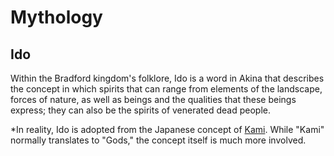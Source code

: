 # Mythology

## Ido

Within the Bradford kingdom's folklore, Ido is a word in Akina that describes the concept in which spirits that can range from elements of the landscape, forces of nature, as well as beings and the qualities that these beings express; they can also be the spirits of venerated dead people.

*In reality, Ido is adopted from the Japanese concept of [Kami](https://en.wikipedia.org/wiki/Kami). While "Kami" normally translates to "Gods," the concept itself is much more involved.
